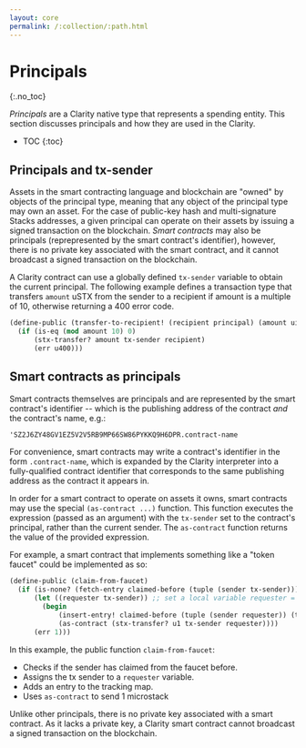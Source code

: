 ```yaml
---
layout: core
permalink: /:collection/:path.html
---
```

# Principals
{:.no_toc}

_Principals_ are a Clarity native type that represents a spending entity. This section discusses principals and how they are used in the Clarity.  

* TOC
{:toc}


## Principals and tx-sender

Assets in the smart contracting language and blockchain are
"owned" by objects of the principal type, meaning that any object of
the principal type may own an asset. For the case of public-key hash
and multi-signature Stacks addresses, a given principal can operate on
their assets by issuing a signed transaction on the blockchain. _Smart
contracts_ may also be principals (reprepresented by the smart
contract's identifier), however, there is no private key associated
with the smart contract, and it cannot broadcast a signed transaction
on the blockchain.

A Clarity contract can use a globally defined `tx-sender` variable to
obtain the current principal. The following example defines a transaction
type that transfers `amount` uSTX from the sender to a recipient if amount
is a multiple of 10, otherwise returning a 400 error code.

```scheme
(define-public (transfer-to-recipient! (recipient principal) (amount uint))
  (if (is-eq (mod amount 10) 0)
      (stx-transfer? amount tx-sender recipient)
      (err u400)))
```

## Smart contracts as principals

Smart contracts themselves are principals and are represented by the
smart contract's identifier -- which is the publishing address of the
contract _and_ the contract's name, e.g.:

```scheme
'SZ2J6ZY48GV1EZ5V2V5RB9MP66SW86PYKKQ9H6DPR.contract-name
```

For convenience, smart contracts may write a contract's identifier in the
form `.contract-name`, which is expanded by the Clarity interpreter into
a fully-qualified contract identifier that corresponds to the same
publishing address as the contract it appears in.

In order for a smart contract to operate on assets it owns, smart contracts
may use the special `(as-contract ...)` function. This function
executes the expression (passed as an argument) with the `tx-sender`
set to the contract's principal, rather than the current sender. The
`as-contract` function returns the value of the provided expression.

For example, a smart contract that implements something like a "token
faucet" could be implemented as so:

```scheme
(define-public (claim-from-faucet)
  (if (is-none? (fetch-entry claimed-before (tuple (sender tx-sender))))
      (let ((requester tx-sender)) ;; set a local variable requester = tx-sender
        (begin
            (insert-entry! claimed-before (tuple (sender requester)) (tuple (claimed true)))
            (as-contract (stx-transfer? u1 tx-sender requester))))
      (err 1)))
```

In this example, the public function `claim-from-faucet`:

* Checks if the sender has claimed from the faucet before.
* Assigns the tx sender to a `requester` variable.
* Adds an entry to the tracking map.
* Uses `as-contract` to send 1 microstack

Unlike other principals, there is no private key associated with a
smart contract. As it lacks a private key, a Clarity smart contract
cannot broadcast a signed transaction on the blockchain.

